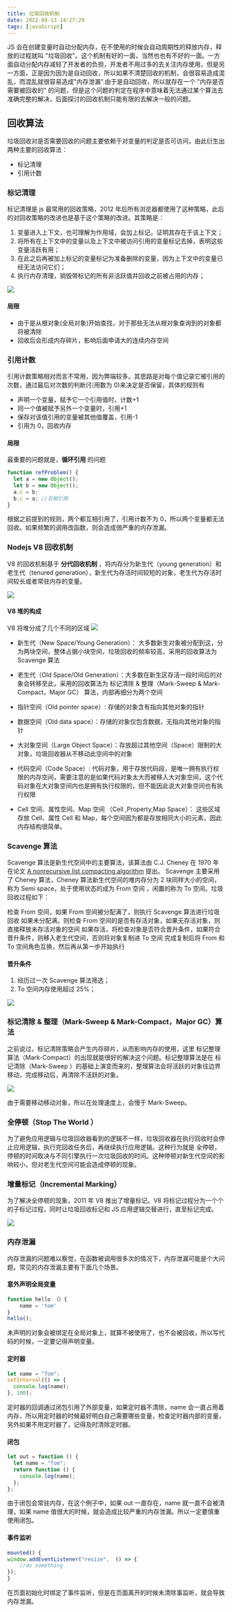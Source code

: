 ```yaml
---
title: 垃圾回收机制
date: 2022-09-13 14:27:29
tags: [javaScript]
---
```


JS 会在创建变量时自动分配内存，在不使用的时候会自动周期性的释放内存，释放的过程就叫 "垃圾回收"。这个机制有好的一面，当然也也有不好的一面。一方面自动分配内存减轻了开发者的负担，开发者不用过多的去关注内存使用，但是另一方面，正是因为因为是自动回收，所以如果不清楚回收的机制，会很容易造成混乱，而混乱就很容易造成"内存泄漏".由于是自动回收，所以就存在一个 "内存是否需要被回收的" 的问题，但是这个问题的判定在程序中意味着无法通过某个算法去准确完整的解决，后面探讨的回收机制只能有限的去解决一般的问题。

<!-- more -->

## 回收算法

垃圾回收对是否需要回收的问题主要依赖于对变量的判定是否可访问，由此衍生出两种主要的回收算法：

- 标记清理
- 引用计数

### 标记清理

标记清理是 js 最常用的回收策略，2012 年后所有浏览器都使用了这种策略，此后的对回收策略的改进也是基于这个策略的改进。其策略是：

1. 变量进入上下文，也可理解为作用域，会加上标记，证明其存在于该上下文；
2. 将所有在上下文中的变量以及上下文中被访问引用的变量标记去掉，表明这些变量活跃有用；
3. 在此之后再被加上标记的变量标记为准备删除的变量，因为上下文中的变量已经无法访问它们；
4. 执行内存清理，销毁带标记的所有非活跃值并回收之前被占用的内存；

![](../../images/recycling-mechanism/recycling-mechanism-1.gif)

#### 局限

- 由于是从根对象(全局对象)开始查找，对于那些无法从根对象查询到的对象都将被清除
- 回收后会形成内存碎片，影响后面申请大的连续内存空间

### 引用计数

引用计数策略相对而言不常用，因为弊端较多。其思路是对每个值记录它被引用的次数，通过最后对次数的判断(引用数为 0)来决定是否保留，具体的规则有

- 声明一个变量，赋予它一个引用值时，计数+1
- 同一个值被赋予另外一个变量时，引用+1
- 保存对该值引用的变量被其他值覆盖，引用-1
- 引用为 0，回收内存

#### 局限

最重要的问题就是，**循环引用** 的问题

```javascript
function refProblem() {
  let a = new Object();
  let b = new Object();
  a.c = b;
  b.c = a; //互相引用
}
```

根据之前提到的规则，两个都互相引用了，引用计数不为 0，所以两个变量都无法回收。如果频繁的调用改函数，则会造成很严重的内存泄漏。

### Nodejs V8 回收机制

V8 的回收机制基于 **分代回收机制** ，将内存分为新生代（young generation）和老生代（tenured generation），新生代为存活时间较短的对象，老生代为存活时间较长或者常驻内存的变量。

![](../../images/recycling-mechanism/recycling-mechanism-2.jpg)

#### V8 堆的构成

V8 将堆分成了几个不同的区域
![](../../images/recycling-mechanism/recycling-mechanism-3.png)

- 新生代（New Space/Young Generation）： 大多数新生对象被分配到这，分为两块空间，整体占据小块空间，垃圾回收的频率较高，采用的回收算法为 Scavenge 算法
- 老生代（Old Space/Old Generation）：大多数在新生区存活一段时间后的对象会转移至此，采用的回收算法为 标记清除 & 整理（Mark-Sweep & Mark-Compact，Major GC） 算法，内部再细分为两个空间

- 指针空间（Old pointer space）: 存储的对象含有指向其他对象的指针
- 数据空间（Old data space）：存储的对象仅包含数据，无指向其他对象的指针
- 大对象空间（Large Object Space）：存放超过其他空间（Space）限制的大对象，垃圾回收器从不移动此空间中的对象
- 代码空间（Code Space）: 代码对象，用于存放代码段，是唯一拥有执行权限的内存空间，需要注意的是如果代码对象太大而被移入大对象空间，这个代码对象在大对象空间内也是拥有执行权限的，但不能因此说大对象空间也有执行权限
- Cell 空间、属性空间、Map 空间 （Cell ,Property,Map Space）： 这些区域存放 Cell、属性 Cell 和 Map，每个空间因为都是存放相同大小的元素，因此内存结构很简单。

### Scavenge 算法

Scavenge 算法是新生代空间中的主要算法，该算法由 C.J. Cheney 在 1970 年在论文 [A nonrecursive list compacting algorithm](https://dl.acm.org/doi/10.1145/362790.362798) 提出。
Scavenge 主要采用了 Cheney 算法，Cheney 算法新生代空间的堆内存分为 2 块同样大小的空间，称为 Semi space，处于使用状态的成为 From 空间 ，闲置的称为 To 空间。垃圾回收过程如下：

检查 From 空间，如果 From 空间被分配满了，则执行 Scavenge 算法进行垃圾回收
如果未分配满，则检查 From 空间的是否有存活对象，如果无存活对象，则直接释放未存活对象的空间
如果存活，将检查对象是否符合晋升条件，如果符合晋升条件，则移入老生代空间，否则将对象复制进 To 空间
完成复制后将 From 和 To 空间角色互换，然后再从第一步开始执行

#### 晋升条件

1. 经历过一次 Scavenge 算法筛选；
2. To 空间内存使用超过 25%；

![](../../images/recycling-mechanism/recycling-mechanism-4.png)

### 标记清除 & 整理（Mark-Sweep & Mark-Compact，Major GC）算法

之前说过，标记清除策略会产生内存碎片，从而影响内存的使用，这里 标记整理算法（Mark-Compact）的出现就能很好的解决这个问题。标记整理算法是在 标记清除（Mark-Sweep ）的基础上演变而来的，整理算法会将活跃的对象往边界移动，完成移动后，再清除不活跃的对象。

![](../../images/recycling-mechanism/recycling-mechanism-5.png)

由于需要移动移动对象，所以在处理速度上，会慢于 Mark-Sweep。

### 全停顿（Stop The World ）

为了避免应用逻辑与垃圾回收器看到的逻辑不一样，垃圾回收器在执行回收时会停止应用逻辑，执行完回收任务后，再继续执行应用逻辑。这种行为就是 全停顿，停顿的时间取决与不同引擎执行一次垃圾回收的时间。这种停顿对新生代空间的影响较小，但对老生代空间可能会造成停顿的现象。

### 增量标记（Incremental Marking）

为了解决全停顿的现象，2011 年 V8 推出了增量标记。V8 将标记过程分为一个个的子标记过程，同时让垃圾回收标记和 JS 应用逻辑交替进行，直至标记完成。

![](../../images/recycling-mechanism/recycling-mechanism-6.jpg)

### 内存泄漏

内存泄漏的问题难以察觉，在函数被调用很多次的情况下，内存泄漏可能是个大问题。常见的内存泄漏主要有下面几个场景。

#### 意外声明全局变量

```javascript
function hello （）{
    name = 'tom'
}
hello();
```

未声明的对象会被绑定在全局对象上，就算不被使用了，也不会被回收，所以写代码的时候，一定要记得声明变量。

#### 定时器

```javascript
let name = "Tom";
setInterval(() => {
  console.log(name);
}, 100);
```

定时器的回调通过闭包引用了外部变量，如果定时器不清除，name 会一直占用着内存，所以用定时器的时候最好明白自己需要哪些变量，检查定时器内部的变量，另外如果不用定时器了，记得及时清除定时器。

#### 闭包

```javascript
let out = function () {
  let name = "Tom";
  return function () {
    console.log(name);
  };
};
```

由于闭包会常驻内存，在这个例子中，如果 out 一直存在，name 就一直不会被清理，如果 name 值很大的时候，就会造成比较严重的内存泄漏。所以一定要慎重使用闭包。

#### 事件监听

```javascript
mounted() {
window.addEventListener("resize",  () => {
    //do something
});
}
```

在页面初始化时绑定了事件监听，但是在页面离开的时候未清除事监听，就会导致内存泄漏。
